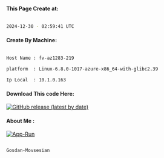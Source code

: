 
   
#### This Page Create at:

```bash

2024-12-30 - 02:59:41 UTC

```

#### Create By Machine:

```bash

Host Name : fv-az1283-219

platform  : Linux-6.8.0-1017-azure-x86_64-with-glibc2.39

Ip Local  : 10.1.0.163

```
#### Download This code Here:

[![GitHub release (latest by date)](https://img.shields.io/github/v/release/Gosdan-Movsesian/Gosdan?style=for-the-badge&label=Download)](https://github.com/Gosdan-Movsesian/Gosdan/releases) 

</p> 

#### About Me :

[![App-Run](https://github.com/Gosdan-Movsesian/Gosdan/actions/workflows/App-Run.yml/badge.svg)](https://github.com/Gosdan-Movsesian/Gosdan/actions/workflows/App-Run.yml)

```bash

Gosdan-Movsesian

```

